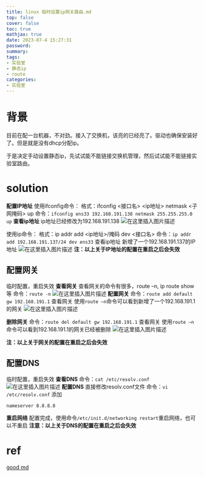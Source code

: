 ```yaml
---
title: linux 临时设置ip网关路由.md
top: false
cover: false
toc: true
mathjax: true
date: 2023-07-4 15:27:31
password:
summary:
tags:
- 实验室
- 静态ip
- route
categories:
- 实验室
---
```



# 背景

目前在配一台机器，不对劲。接入了交换机，该亮的已经亮了。驱动也确保安装好了。但是就是没有dhcp分配ip。

于是决定手动设置静态ip，先试试能不能链接交换机管理，然后试试能不能链接实验室路由。



# solution



**配置IP地址**
使用ifconfig命令：
格式：ifconfig <接口名> <ip地址> netmask <子网掩码> up
命令：`ifconfig ens33 192.168.191.138 netmask 255.255.255.0 up`
**查看ip地址**
ip地址已经修改为192.168.191.138
![在这里插入图片描述](https://cdn.jsdelivr.net/gh/kengerlwl/kengerlwl.github.io/image/7350ba19c0fe09009479d4ff4f4fcffb/d7b7336e97cc0a77510139991a2013eb.png)

使用ip命令：
格式：ip addr add <ip地址>/掩码 dev <接口名>
命令：`ip addr add 192.168.191.137/24 dev ens33`
查看ip地址
新增了一个192.168.191.137的IP地址
![在这里插入图片描述](https://cdn.jsdelivr.net/gh/kengerlwl/kengerlwl.github.io/image/7350ba19c0fe09009479d4ff4f4fcffb/998f1846ac0a72b8a055532dfc8fa6ad.png)
**注：以上关于IP地址的配置在重启之后会失效**

## 配置网关

临时配置，重启失效
**查看网关**
查看网关的命令有很多，route –n, ip route show等
命令：`route -n`
![在这里插入图片描述](https://cdn.jsdelivr.net/gh/kengerlwl/kengerlwl.github.io/image/7350ba19c0fe09009479d4ff4f4fcffb/ec66e15b0a77c1c382beac8481f209d6.png)
**配置网关**
命令：`route add default gw 192.168.191.1`
查看网关
使用`route –n`命令可以看到新增了一个192.168.191.1的网关
![在这里插入图片描述](https://cdn.jsdelivr.net/gh/kengerlwl/kengerlwl.github.io/image/7350ba19c0fe09009479d4ff4f4fcffb/48ab2498532b9d5f1c9306c85aa0e0fe.png)

**删除网关**
命令：`route del default gw 192.168.191.1`
查看网关
使用`route –n`命令可以看到192.168.191.1的网关已经被删除
![在这里插入图片描述](https://cdn.jsdelivr.net/gh/kengerlwl/kengerlwl.github.io/image/7350ba19c0fe09009479d4ff4f4fcffb/6b12de69682be8bab079a225d7c109cb.png)

**注：以上关于网关的配置在重启之后会失效**

## 配置DNS

临时配置，重启失效
**查看DNS**
命令：`cat /etc/resolv.conf`
![在这里插入图片描述](https://cdn.jsdelivr.net/gh/kengerlwl/kengerlwl.github.io/image/7350ba19c0fe09009479d4ff4f4fcffb/10c0dc7327c5c3e23ba8ef5bc85f98c0.png)
**配置DNS**
直接修改resolv.conf文件
命令：`vi /etc/resolv.conf`
添加

```bash
nameserver 8.8.8.8
```

**重启网络**
配置完成，使用命令`/etc/init.d/networking restart`重启网络，也可以不重启
**注意：以上关于DNS的配置在重启之后会失效**





# ref

[good md](https://blog.csdn.net/QJing_shijia/article/details/116448245)


